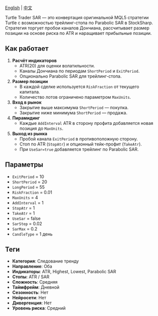 [English](README.md) | [中文](README_cn.md)

Turtle Trader SAR — это конвертация оригинальной MQL5 стратегии Turtle с возможностью трейлинг-стопа по Parabolic SAR в StockSharp.
Стратегия торгует пробои каналов Дончиана, рассчитывает размер позиции на основе риска по ATR и наращивает прибыльные позиции.

## Как работает

1. **Расчёт индикаторов**
   - ATR(20) для оценки волатильности.
   - Каналы Дончиана по периодам `ShortPeriod` и `ExitPeriod`.
   - Опционально Parabolic SAR для трейлинг-стопа.
2. **Размер позиции**
   - В каждой сделке используется `RiskFraction` от текущего капитала.
   - Количество лотов ограничено параметром `MaxUnits`.
3. **Вход в рынок**
   - Закрытие выше максимума `ShortPeriod` — покупка.
   - Закрытие ниже минимума `ShortPeriod` — продажа.
4. **Пирамидинг**
   - Каждые `AddInterval` ATR в сторону профита добавляется новая позиция до `MaxUnits`.
5. **Выход из рынка**
   - Пробой канала `ExitPeriod` в противоположную сторону.
   - Стоп по ATR (`StopAtr`) и опционный тейк-профит (`TakeAtr`).
   - При `UseSar=true` добавляется трейлинг по Parabolic SAR.

## Параметры

- `ExitPeriod` = 10
- `ShortPeriod` = 20
- `LongPeriod` = 55
- `RiskFraction` = 0.01
- `MaxUnits` = 4
- `AddInterval` = 1
- `StopAtr` = 1
- `TakeAtr` = 1
- `UseSar` = false
- `SarStep` = 0.02
- `SarMax` = 0.2
- `CandleType` = 1 день

## Теги

- **Категория**: Следование тренду
- **Направление**: Оба
- **Индикаторы**: ATR, Highest, Lowest, Parabolic SAR
- **Стопы**: ATR / SAR
- **Сложность**: Средняя
- **Таймфрейм**: Дневной
- **Сезонность**: Нет
- **Нейросети**: Нет
- **Дивергенция**: Нет
- **Уровень риска**: Средний

